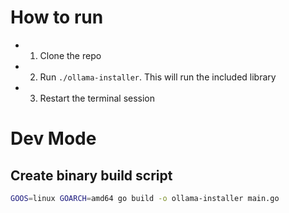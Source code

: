 # How to run
- 1) Clone the repo
- 2) Run `./ollama-installer`. This will run the included library
- 3) Restart the terminal session

# Dev Mode
## Create binary build script
```bash
GOOS=linux GOARCH=amd64 go build -o ollama-installer main.go
```
